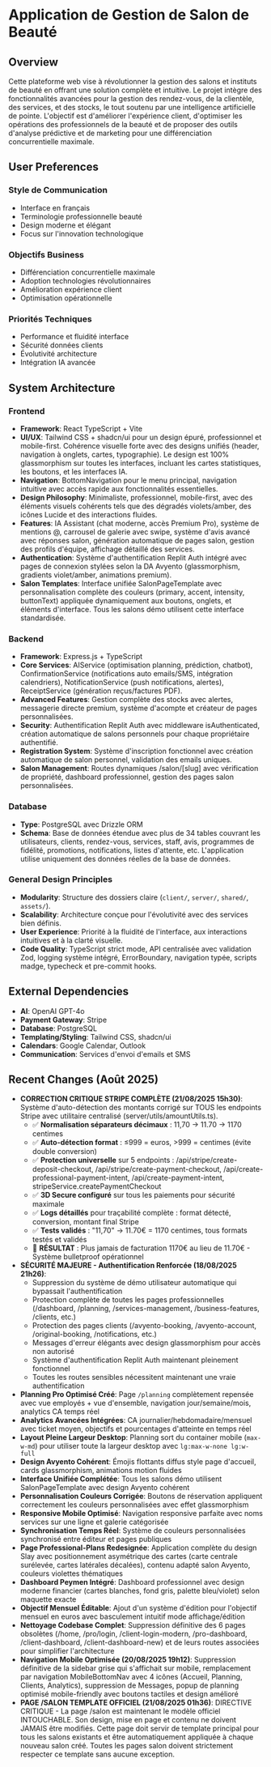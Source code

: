 # Application de Gestion de Salon de Beauté

## Overview
Cette plateforme web vise à révolutionner la gestion des salons et instituts de beauté en offrant une solution complète et intuitive. Le projet intègre des fonctionnalités avancées pour la gestion des rendez-vous, de la clientèle, des services, et des stocks, le tout soutenu par une intelligence artificielle de pointe. L'objectif est d'améliorer l'expérience client, d'optimiser les opérations des professionnels de la beauté et de proposer des outils d'analyse prédictive et de marketing pour une différenciation concurrentielle maximale.

## User Preferences
### Style de Communication
- Interface en français
- Terminologie professionnelle beauté
- Design moderne et élégant
- Focus sur l'innovation technologique

### Objectifs Business
- Différenciation concurrentielle maximale
- Adoption technologies révolutionnaires
- Amélioration expérience client
- Optimisation opérationnelle

### Priorités Techniques
- Performance et fluidité interface
- Sécurité données clients
- Évolutivité architecture
- Intégration IA avancée

## System Architecture

### Frontend
- **Framework**: React TypeScript + Vite
- **UI/UX**: Tailwind CSS + shadcn/ui pour un design épuré, professionnel et mobile-first. Cohérence visuelle forte avec des designs unifiés (header, navigation à onglets, cartes, typographie). Le design est 100% glassmorphism sur toutes les interfaces, incluant les cartes statistiques, les boutons, et les interfaces IA.
- **Navigation**: BottomNavigation pour le menu principal, navigation intuitive avec accès rapide aux fonctionnalités essentielles.
- **Design Philosophy**: Minimaliste, professionnel, mobile-first, avec des éléments visuels cohérents tels que des dégradés violets/amber, des icônes Lucide et des interactions fluides.
- **Features**: IA Assistant (chat moderne, accès Premium Pro), système de mentions @, carrousel de galerie avec swipe, système d'avis avancé avec réponses salon, génération automatique de pages salon, gestion des profils d'équipe, affichage détaillé des services.
- **Authentication**: Système d'authentification Replit Auth intégré avec pages de connexion stylées selon la DA Avyento (glassmorphism, gradients violet/amber, animations premium).
- **Salon Templates**: Interface unifiée SalonPageTemplate avec personnalisation complète des couleurs (primary, accent, intensity, buttonText) appliquée dynamiquement aux boutons, onglets, et éléments d'interface. Tous les salons démo utilisent cette interface standardisée.

### Backend
- **Framework**: Express.js + TypeScript
- **Core Services**: AIService (optimisation planning, prédiction, chatbot), ConfirmationService (notifications auto emails/SMS, intégration calendriers), NotificationService (push notifications, alertes), ReceiptService (génération reçus/factures PDF).
- **Advanced Features**: Gestion complète des stocks avec alertes, messagerie directe premium, système d'acompte et créateur de pages personnalisées.
- **Security**: Authentification Replit Auth avec middleware isAuthenticated, création automatique de salons personnels pour chaque propriétaire authentifié.
- **Registration System**: Système d'inscription fonctionnel avec création automatique de salon personnel, validation des emails uniques.
- **Salon Management**: Routes dynamiques /salon/[slug] avec vérification de propriété, dashboard professionnel, gestion des pages salon personnalisées.

### Database
- **Type**: PostgreSQL avec Drizzle ORM
- **Schema**: Base de données étendue avec plus de 34 tables couvrant les utilisateurs, clients, rendez-vous, services, staff, avis, programmes de fidélité, promotions, notifications, listes d'attente, etc. L'application utilise uniquement des données réelles de la base de données.

### General Design Principles
- **Modularity**: Structure des dossiers claire (`client/`, `server/`, `shared/`, `assets/`).
- **Scalability**: Architecture conçue pour l'évolutivité avec des services bien définis.
- **User Experience**: Priorité à la fluidité de l'interface, aux interactions intuitives et à la clarté visuelle.
- **Code Quality**: TypeScript strict mode, API centralisée avec validation Zod, logging système intégré, ErrorBoundary, navigation typée, scripts madge, typecheck et pre-commit hooks.

## External Dependencies
- **AI**: OpenAI GPT-4o
- **Payment Gateway**: Stripe
- **Database**: PostgreSQL
- **Templating/Styling**: Tailwind CSS, shadcn/ui
- **Calendars**: Google Calendar, Outlook
- **Communication**: Services d'envoi d'emails et SMS

## Recent Changes (Août 2025)
- **CORRECTION CRITIQUE STRIPE COMPLÈTE (21/08/2025 15h30)**: Système d'auto-détection des montants corrigé sur TOUS les endpoints Stripe avec utilitaire centralisé (server/utils/amountUtils.ts). 
  * ✅ **Normalisation séparateurs décimaux** : 11,70 → 11.70 → 1170 centimes
  * ✅ **Auto-détection format** : ≤999 = euros, >999 = centimes (évite double conversion)
  * ✅ **Protection universelle** sur 5 endpoints : /api/stripe/create-deposit-checkout, /api/stripe/create-payment-checkout, /api/create-professional-payment-intent, /api/create-payment-intent, stripeService.createPaymentCheckout
  * ✅ **3D Secure configuré** sur tous les paiements pour sécurité maximale
  * ✅ **Logs détaillés** pour traçabilité complète : format détecté, conversion, montant final Stripe
  * ✅ **Tests validés** : "11,70" → 11.70€ = 1170 centimes, tous formats testés et validés
  * 🎯 **RÉSULTAT** : Plus jamais de facturation 1170€ au lieu de 11.70€ - Système bulletproof opérationnel
- **SÉCURITÉ MAJEURE - Authentification Renforcée (18/08/2025 21h26)**:
  * Suppression du système de démo utilisateur automatique qui bypassait l'authentification
  * Protection complète de toutes les pages professionnelles (/dashboard, /planning, /services-management, /business-features, /clients, etc.)
  * Protection des pages clients (/avyento-booking, /avyento-account, /original-booking, /notifications, etc.)
  * Messages d'erreur élégants avec design glassmorphism pour accès non autorisé
  * Système d'authentification Replit Auth maintenant pleinement fonctionnel
  * Toutes les routes sensibles nécessitent maintenant une vraie authentification
- **Planning Pro Optimisé Créé**: Page `/planning` complètement repensée avec vue employés + vue d'ensemble, navigation jour/semaine/mois, analytics CA temps réel
- **Analytics Avancées Intégrées**: CA journalier/hebdomadaire/mensuel avec ticket moyen, objectifs et pourcentages d'atteinte en temps réel
- **Layout Pleine Largeur Desktop**: Planning sort du container mobile (`max-w-md`) pour utiliser toute la largeur desktop avec `lg:max-w-none lg:w-full`
- **Design Avyento Cohérent**: Émojis flottants diffus style page d'accueil, cards glassmorphism, animations motion fluides
- **Interface Unifiée Complétée**: Tous les salons démo utilisent SalonPageTemplate avec design Avyento cohérent
- **Personnalisation Couleurs Corrigée**: Boutons de réservation appliquent correctement les couleurs personnalisées avec effet glassmorphism
- **Responsive Mobile Optimisé**: Navigation responsive parfaite avec noms services sur une ligne et galerie catégorisée
- **Synchronisation Temps Réel**: Système de couleurs personnalisées synchronisé entre éditeur et pages publiques
- **Page Professional-Plans Redesignée**: Application complète du design Slay avec positionnement asymétrique des cartes (carte centrale surélevée, cartes latérales décalées), contenu adapté salon Avyento, couleurs violettes thématiques
- **Dashboard Peymen Intégré**: Dashboard professionnel avec design moderne financier (cartes blanches, fond gris, palette bleu/violet) selon maquette exacte
- **Objectif Mensuel Éditable**: Ajout d'un système d'édition pour l'objectif mensuel en euros avec basculement intuitif mode affichage/édition
- **Nettoyage Codebase Complet**: Suppression définitive des 6 pages obsolètes (/home, /pro/login, /client-login-modern, /pro-dashboard, /client-dashboard, /client-dashboard-new) et de leurs routes associées pour simplifier l'architecture
- **Navigation Mobile Optimisée (20/08/2025 19h12)**: Suppression définitive de la sidebar grise qui s'affichait sur mobile, remplacement par navigation MobileBottomNav avec 4 icônes (Accueil, Planning, Clients, Analytics), suppression de Messages, popup de planning optimisé mobile-friendly avec boutons tactiles et design amélioré
- **PAGE /SALON TEMPLATE OFFICIEL (21/08/2025 01h36)**: DIRECTIVE CRITIQUE - La page /salon est maintenant le modèle officiel INTOUCHABLE. Son design, mise en page et contenu ne doivent JAMAIS être modifiés. Cette page doit servir de template principal pour tous les salons existants et être automatiquement appliquée à chaque nouveau salon créé. Toutes les pages salon doivent strictement respecter ce template sans aucune exception.